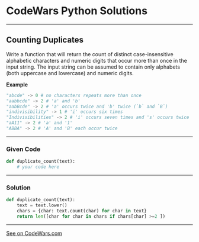 # CodeWars Python Solutions

---

## Counting Duplicates

Write a function that will return the count of distinct case-insensitive alphabetic characters and numeric digits that occur more than once in the input string. The input string can be assumed to contain only alphabets (both uppercase and lowercase) and numeric digits.


**Example**

```python
"abcde" -> 0 # no characters repeats more than once
"aabbcde" -> 2 # 'a' and 'b'
"aabBcde" -> 2 # 'a' occurs twice and 'b' twice (`b` and `B`)
"indivisibility" -> 1 # 'i' occurs six times
"Indivisibilities" -> 2 # 'i' occurs seven times and 's' occurs twice
"aA11" -> 2 # 'a' and '1'
"ABBA" -> 2 # 'A' and 'B' each occur twice
```

---

### Given Code


```python
def duplicate_count(text):
    # your code here
```

---

### Solution


```python
def duplicate_count(text):
    text = text.lower()
    chars = {char: text.count(char) for char in text}
    return len([char for char in chars if chars[char] >=2 ])
```

-------

[See on CodeWars.com](https://www.codewars.com/kata/54bf1c2cd5b56cc47f0007a1)
